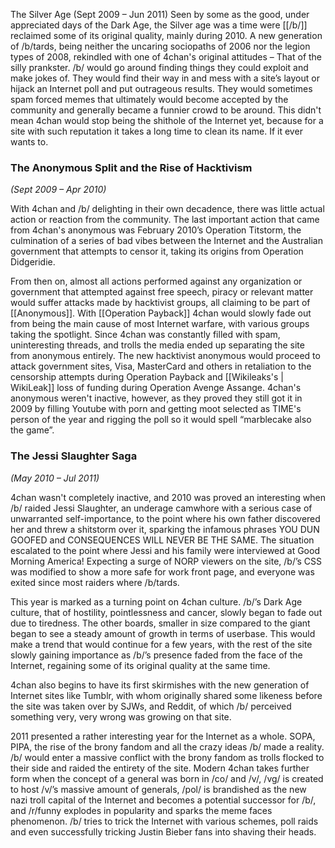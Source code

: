 The Silver Age
(Sept 2009 – Jun 2011)
Seen by some as the good, under appreciated days of the Dark Age, the Silver age was a time were [[/b/]] reclaimed some of its original quality, mainly during 2010. A new generation of /b/tards, being neither the uncaring sociopaths of 2006 nor the legion types of 2008, rekindled with one of 4chan's original attitudes – That of the silly prankster. /b/ would go around finding things they could exploit and make jokes of. They would find their way in and mess with a site’s layout or hijack an Internet poll and put outrageous results. They would sometimes spam forced memes that ultimately would become accepted by the community and generally became a funnier crowd to be around. This didn't mean 4chan would stop being the shithole of the Internet yet, because for a site with such reputation it takes a long time to clean its name. If it ever wants to.

### The Anonymous Split and the Rise of Hacktivism
_(Sept 2009 – Apr 2010)_

With 4chan and /b/ delighting in their own decadence, there was little actual action or reaction from the community. The last important action that came from 4chan's anonymous was February 2010’s Operation Titstorm, the culmination of a series of bad vibes between the Internet and the Australian government that attempts to censor it, taking its origins from Operation Didgeridie.

From then on, almost all actions performed against any organization or government that attempted against free speech, piracy or relevant matter would suffer attacks made by hacktivist groups, all claiming to be part of [[Anonymous]]. With [[Operation Payback]] 4chan would slowly fade out from being the main cause of most Internet warfare, with various groups taking the spotlight. Since 4chan was constantly filled with spam, uninteresting threads, and trolls the media ended up separating the site from anonymous entirely. The new hacktivist anonymous would proceed to attack government sites, Visa, MasterCard and others in retaliation to the censorship attempts during Operation Payback and [[Wikileaks's | WikiLeak]] loss of funding during Operation Avenge Assange. 4chan's anonymous weren't inactive, however, as they proved they still got it in 2009 by filling Youtube with porn and getting moot selected as TIME's person of the year and rigging the poll so it would spell “marblecake also the game”.

### The Jessi Slaughter Saga
_(May 2010 – Jul 2011)_

4chan wasn't completely inactive, and 2010 was proved an interesting when /b/ raided Jessi Slaughter, an underage camwhore with a serious case of unwarranted self-importance, to the point where his own father discovered her and threw a shitstorm over it, sparking the infamous phrases YOU DUN GOOFED and CONSEQUENCES WILL NEVER BE THE SAME. The situation escalated to the point where Jessi and his family were interviewed at Good Morning America! Expecting a surge of NORP viewers on the site, /b/’s CSS was modified to show a more safe for work front page, and everyone was exited since most raiders where /b/tards. 

This year is marked as a turning point on 4chan culture. /b/’s Dark Age culture, that of hostility, pointlessness and cancer, slowly began to fade out due to tiredness. The other boards, smaller in size compared to the giant began to see a steady amount of growth in terms of userbase. This would make a trend that would continue for a few years, with the rest of the site slowly gaining importance as /b/’s presence faded from the face of the Internet, regaining some of its original quality at the same time.

4chan also begins to have its first skirmishes with the new generation of Internet sites like Tumblr, with whom originally shared some likeness before the site was taken over by SJWs, and Reddit, of which /b/ perceived something very, very wrong was growing on that site.

2011 presented a rather interesting year for the Internet as a whole. SOPA, PIPA, the rise of the brony fandom and all the crazy ideas /b/ made a reality. /b/ would enter a massive conflict with the brony fandom as trolls flocked to their side and raided the entirety of the site. Modern 4chan takes further form when the concept of a general was born in /co/ and /v/, /vg/ is created to host /v/’s massive amount of generals, /pol/ is brandished as the new nazi troll capital of the Internet and becomes a potential successor for /b/, and /r/funny explodes in popularity and sparks the meme faces phenomenon. /b/ tries to trick the Internet with various schemes, poll raids and even successfully tricking Justin Bieber fans into shaving their heads.
